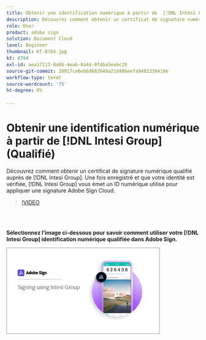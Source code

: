 ```yaml
---
title: Obtenir une identification numérique à partir de  [!DNL Intesi Group] (Qualifié)
description: Découvrez comment obtenir un certificat de signature numérique qualifié auprès de [!DNL Intesi Group]
role: User
product: adobe sign
solution: Document Cloud
level: Beginner
thumbnail: KT-8704.jpg
kt: 8704
exl-id: aea17112-0a06-4ea6-8a44-9f4ba5eebc29
source-git-commit: 30917ce6eb6d682649a21d486eefa9482339410e
workflow-type: tm+mt
source-wordcount: '75'
ht-degree: 0%

---
```


# Obtenir une identification numérique à partir de [!DNL Intesi Group] (Qualifié)

Découvrez comment obtenir un certificat de signature numérique qualifié auprès de [!DNL Intesi Group]. Une fois enregistré et que votre identité est vérifiée, [!DNL Intesi Group] vous émet un ID numérique utilisé pour appliquer une signature Adobe Sign Cloud.

>[!VIDEO](https://video.tv.adobe.com/v/337064?hidetitle=true)

<br> 

**Sélectionnez l’image ci-dessous pour savoir comment utiliser votre  [!DNL Intesi Group] identification numérique qualifiée dans Adobe Sign.**

[![image](assets/IntesiSign_400.png)](intesi-sign.md)
